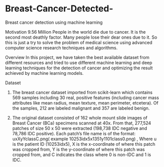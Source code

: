# Breast-Cancer-Detected-
Breast cancer detection using machine learning

Motivation 9.56 Million People in the world die due to cancer. It is the second most deathly factor. Many people lose their dear ones due to it. So this is just a try to solve the problem of medical science using advanced computer science research techniques and algorithms.

Overview In this project, we have taken the best available dataset from different resources and tried to use different machine learning and deep learning techniques for the detection of cancer and optimizing the result achieved by machine learning models.

Dataset

1. The breast cancer dataset imported from scikit-learn which contains 569 samples including 30 real, positive features (including cancer mass attributes like mean radius, mean texture, mean perimeter, etcetera). Of the samples, 212 are labeled malignant and 357 are labeled benign.

2. The original dataset consisted of 162 whole mount slide images of Breast Cancer (BCa) specimens scanned at 40x. From that, 277,524 patches of size 50 x 50 were extracted (198,738 IDC negative and 78,786 IDC positive). Each patch’s file name is of the format: uxXyYclassC.png( example 10253idx5x1351y1101class0.png) , Where u is the patient ID (10253idx5), X is the x-coordinate of where this patch was cropped from, Y is the y-coordinate of where this patch was cropped from, and C indicates the class where 0 is non-IDC and 1 is IDC.
